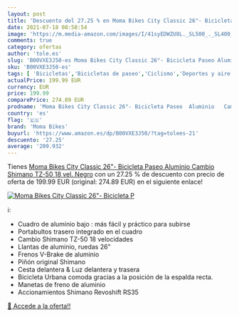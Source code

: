 ```yaml
---
layout: post
title: 'Descuento del 27.25 % en Moma Bikes City Classic 26"- Bicicleta P'
date: 2021-07-18 08:58:54
image: 'https://m.media-amazon.com/images/I/41syEDWZU8L._SL500_._SL400_.jpg'
comments: true
category: ofertas
author: 'tole.es'
slug: 'B00VXE3J50-es Moma Bikes City Classic 26"- Bicicleta Paseo Aluminio...'
sku: 'B00VXE3J50-es'
tags: [ 'Bicicletas','Bicicletas de paseo','Ciclismo','Deportes y aire libre','Ropa y equipo para deportes','bicicleta','moma bikes', ]
actualPrice: 199.99 EUR
currency: EUR
price: 199.99
comparePrice: 274.89 EUR
prodname: 'Moma Bikes City Classic 26"- Bicicleta Paseo  Aluminio   Cambio Shimano TZ-50 18 vel.  Negro'
country: 'es'
flag: '🇪🇸'
brand: 'Moma Bikes'
buyurl: 'https://www.amazon.es/dp/B00VXE3J50/?tag=tolees-21'
descuento: '27.25'
average: '209.932'
---
```


Tienes [Moma Bikes City Classic 26"- Bicicleta Paseo  Aluminio   Cambio Shimano TZ-50 18 vel.  Negro](https://www.amazon.es/dp/B00VXE3J50/?tag=tolees-21) con un 27.25 % de descuento con precio de oferta de 199.99 EUR (original: 274.89 EUR) en el siguiente enlace!

[![Moma Bikes City Classic 26"- Bicicleta P](https://m.media-amazon.com/images/I/41syEDWZU8L._SL500_._SL400_.jpg)](https://www.amazon.es/dp/B00VXE3J50/?tag=tolees-21)

ℹ️:

- Cuadro de aluminio bajo : más fácil y práctico para subirse
- Portabultos trasero integrado en el cuadro
- Cambio Shimano TZ-50 18 velocidades
- Llantas de aluminio, ruedas 26"
- Frenos V-Brake de aluminio
- Piñón original Shimano
- Cesta delantera & Luz delantera y trasera
- Bicicleta Urbana comoda gracias a la posición de la espalda recta.
- Manetas de freno de aluminio
- Accionamientos Shimano Revoshift RS35

[🛒 Accede a la oferta!!](https://www.amazon.es/dp/B00VXE3J50/?tag=tolees-21)

